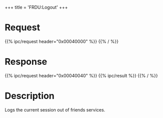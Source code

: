 +++
title = 'FRDU:Logout'
+++

# Request

{{% ipc/request header="0x00040000" %}}
{{% / %}}

# Response

{{% ipc/request header="0x00040040" %}}
{{% ipc/result %}}
{{% / %}}

# Description

Logs the current session out of friends services.
